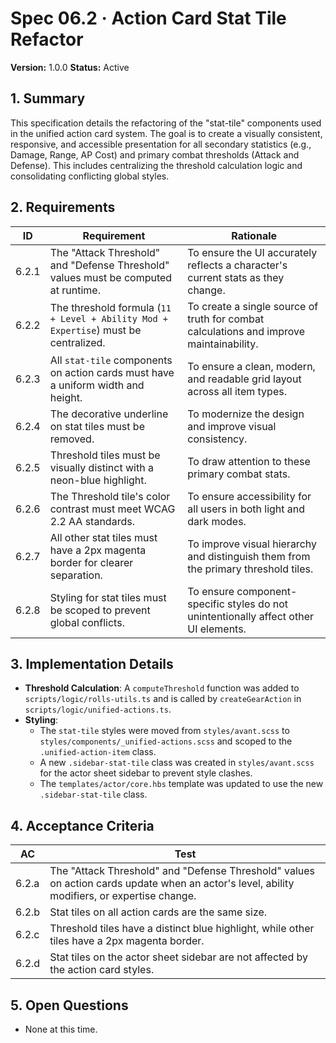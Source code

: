 # Spec 06.2 · Action Card Stat Tile Refactor
**Version:** 1.0.0
**Status:** Active

## 1. Summary
This specification details the refactoring of the "stat-tile" components used in the unified action card system. The goal is to create a visually consistent, responsive, and accessible presentation for all secondary statistics (e.g., Damage, Range, AP Cost) and primary combat thresholds (Attack and Defense). This includes centralizing the threshold calculation logic and consolidating conflicting global styles.

## 2. Requirements

| ID | Requirement | Rationale |
|---|---|---|
| 6.2.1 | The "Attack Threshold" and "Defense Threshold" values must be computed at runtime. | To ensure the UI accurately reflects a character's current stats as they change. |
| 6.2.2 | The threshold formula (`11 + Level + Ability Mod + Expertise`) must be centralized. | To create a single source of truth for combat calculations and improve maintainability. |
| 6.2.3 | All `stat-tile` components on action cards must have a uniform width and height. | To ensure a clean, modern, and readable grid layout across all item types. |
| 6.2.4 | The decorative underline on stat tiles must be removed. | To modernize the design and improve visual consistency. |
| 6.2.5 | Threshold tiles must be visually distinct with a neon-blue highlight. | To draw attention to these primary combat stats. |
| 6.2.6 | The Threshold tile's color contrast must meet WCAG 2.2 AA standards. | To ensure accessibility for all users in both light and dark modes. |
| 6.2.7 | All other stat tiles must have a 2px magenta border for clearer separation. | To improve visual hierarchy and distinguish them from the primary threshold tiles. |
| 6.2.8 | Styling for stat tiles must be scoped to prevent global conflicts. | To ensure component-specific styles do not unintentionally affect other UI elements. |

## 3. Implementation Details
*   **Threshold Calculation**: A `computeThreshold` function was added to `scripts/logic/rolls-utils.ts` and is called by `createGearAction` in `scripts/logic/unified-actions.ts`.
*   **Styling**:
    *   The `stat-tile` styles were moved from `styles/avant.scss` to `styles/components/_unified-actions.scss` and scoped to the `.unified-action-item` class.
    *   A new `.sidebar-stat-tile` class was created in `styles/avant.scss` for the actor sheet sidebar to prevent style clashes.
    *   The `templates/actor/core.hbs` template was updated to use the new `.sidebar-stat-tile` class.

## 4. Acceptance Criteria

| AC | Test |
|---|---|
| 6.2.a | The "Attack Threshold" and "Defense Threshold" values on action cards update when an actor's level, ability modifiers, or expertise change. |
| 6.2.b | Stat tiles on all action cards are the same size. |
| 6.2.c | Threshold tiles have a distinct blue highlight, while other tiles have a 2px magenta border. |
| 6.2.d | Stat tiles on the actor sheet sidebar are not affected by the action card styles. |

## 5. Open Questions
*   None at this time.